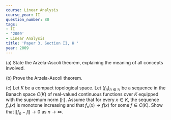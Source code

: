 ```yaml
---
course: Linear Analysis
course_year: II
question_number: 80
tags:
- II
- '2009'
- Linear Analysis
title: 'Paper 3, Section II, H '
year: 2009
---
```




(a) State the Arzela-Ascoli theorem, explaining the meaning of all concepts involved.

(b) Prove the Arzela-Ascoli theorem.

(c) Let $K$ be a compact topological space. Let $\left(f_{n}\right)_{n \in \mathbb{N}}$ be a sequence in the Banach space $C(K)$ of real-valued continuous functions over $K$ equipped with the supremum norm $\|\cdot\|$. Assume that for every $x \in K$, the sequence $f_{n}(x)$ is monotone increasing and that $f_{n}(x) \rightarrow f(x)$ for some $f \in C(K)$. Show that $\left\|f_{n}-f\right\| \rightarrow 0$ as $n \rightarrow \infty$.